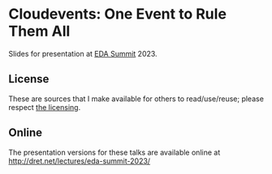 # Cloudevents: One Event to Rule Them All

Slides for presentation at [EDA Summit](https://edasummit.com/) 2023.

## License

These are sources that I make available for others to read/use/reuse; please respect [the licensing](../LICENSE).


## Online

The presentation versions for these talks are available online at http://dret.net/lectures/eda-summit-2023/
